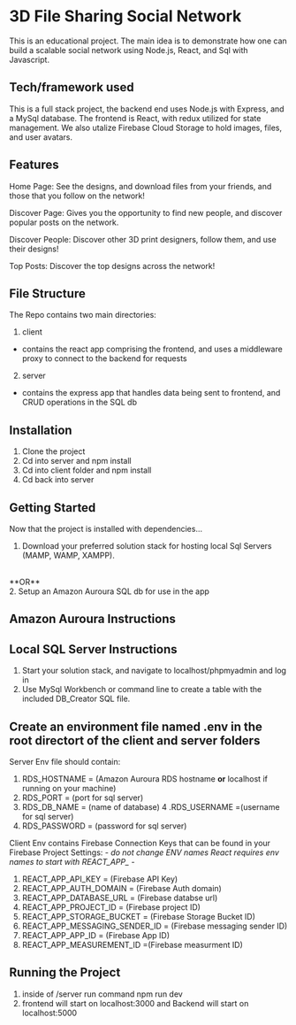 # 3D File Sharing Social Network
This is an educational project. The main idea is to demonstrate how one can build a  scalable social network using Node.js, React, and Sql with Javascript. 

## Tech/framework used
This is a full stack project, the backend end uses Node.js with Express, and a MySql database. The frontend is React, with redux utilized for state management. We also utalize Firebase Cloud Storage to hold images, files, and user avatars. 

## Features
Home Page:
See the designs, and download files from your friends, and those that you follow on the network!

Discover Page:
Gives you the opportunity to find new people, and discover popular posts on the network. 

Discover People: 
Discover other 3D print designers, follow them, and use their designs!

Top Posts:
Discover the top designs across the network!

## File Structure
The Repo contains two main directories:
1. client
  - contains the react app comprising the frontend, and uses a middleware proxy to connect to the backend for requests
2. server
  - contains the express app that handles data being sent to frontend, and CRUD operations in the SQL db

## Installation
1. Clone the project
2. Cd into server and npm install
3. Cd into client folder and npm install
4. Cd back into server

## Getting Started
Now that the project is installed with dependencies...
1. Download your preferred solution stack for hosting local Sql Servers (MAMP, WAMP, XAMPP).
<br />
   **OR**
   <br />
2. Setup an Amazon Auroura SQL db for use in the app

## Amazon Auroura Instructions

## Local SQL Server Instructions
1. Start your solution stack, and navigate to localhost/phpmyadmin and log in 
2. Use MySql Workbench or command line to create a table with the included DB_Creator SQL file. 


## Create an environment file named .env in the root directort of the client and server folders

Server Env file should contain:
1. RDS_HOSTNAME = (Amazon Auroura RDS hostname **or** localhost if running on your machine)
2. RDS_PORT = (port for sql server)
3. RDS_DB_NAME = (name of database)
4 .RDS_USERNAME =(username for sql server)
5. RDS_PASSWORD = (password for sql server)

Client Env contains Firebase Connection Keys that can be found in your Firebase Project Settings:
*- do not change ENV names React requires env names to start with REACT_APP_ -*
1. REACT_APP_API_KEY = (Firebase API Key) 
2. REACT_APP_AUTH_DOMAIN = (Firebase Auth domain) 
3. REACT_APP_DATABASE_URL = (Firebase databse url) 
4. REACT_APP_PROJECT_ID = (Firebase project ID) 
5. REACT_APP_STORAGE_BUCKET = (Firebase Storage Bucket ID) 
6. REACT_APP_MESSAGING_SENDER_ID = (Firebase messaging sender ID) 
7. REACT_APP_APP_ID = (Firebase App ID) 
8. REACT_APP_MEASUREMENT_ID =(Firebase measurment ID) 
    
## Running the Project 
1. inside of /server run command npm run dev 
2. frontend will start on localhost:3000 and Backend will start on localhost:5000
     
